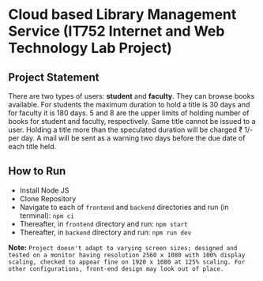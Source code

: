 # Cloud based Library Management Service (IT752 Internet and Web Technology Lab Project)

## Project Statement

There are two types of users: **student** and **faculty**. They can browse books available. For
students the maximum duration to hold a title is 30 days and for faculty it is 180 days. 5 and 8 are
the upper limits of holding number of books for student and faculty, respectively. Same title cannot
be issued to a user. Holding a title more than the speculated duration will be charged ₹ 1/- per
day. A mail will be sent as a warning two days before the due date of each title held.

## How to Run

- Install Node JS
- Clone Repository
- Navigate to each of `frontend` and `backend` directories and run (in terminal): `npm ci`
- Thereafter, in `frontend` directory and run: `npm start`
- Thereafter, in `backend` directory and run: `npm run dev`

**Note:** `Project doesn't adapt to varying screen sizes; designed and tested on a monitor having resolution 2560 x 1080 with 100% display scaling, checked to appear fine on 1920 x 1080 at 125% scaling. For other configurations, front-end design may look out of place.`

